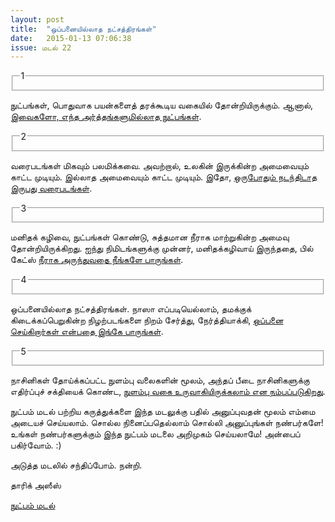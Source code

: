 ```yaml
---
layout: post
title:  "ஒப்பனையில்லாத நட்சத்திரங்கள்"
date:   2015-01-13 07:06:38
issue: மடல் 22
---
```


<fieldset class="title">
    <legend>1</legend>
</fieldset>

நுட்பங்கள், பொதுவாக பயன்களைத் தரக்கூடிய வகையில் தோன்றியிருக்கும். ஆனால், [இவைகளோ, எந்த அர்த்தங்களுமில்லாத நுட்பங்கள்](http://www.theguardian.com/artanddesign/2015/jan/05/most-pointless-lifehacks).

<fieldset class="title">
    <legend>2</legend>
</fieldset>

வரைபடங்கள் மிகவும் பலமிக்கவை. அவற்றால், உலகின் இருக்கின்ற அமைவையும் காட்ட முடியும். இல்லாத அமைவையும் காட்ட முடியும். இதோ, [ஒருபோதும் நடந்திடாத இருபது வரைபடங்கள்](http://www.vox.com/2014/12/12/7377541/maps-that-never-happened).

<fieldset class="title">
    <legend>3</legend>
</fieldset>

மனிதக் கழிவை, நுட்பங்கள் கொண்டு, சுத்தமான நீராக மாற்றுகின்ற அமைவு தோன்றியிருக்கிறது. ஐந்து நிமிடங்களுக்கு முன்னர், மனிதக்கழிவாய் இருந்ததை, பில் கேட்ஸ் [நீராக அருந்துவதை நீங்களே பாருங்கள்](http://www.theverge.com/2015/1/6/7502271/watch-bill-gates-drink-water-that-used-to-be-human-poop).

<fieldset class="title">
    <legend>4</legend>
</fieldset>

ஒப்பனையில்லாத நட்சத்திரங்கள். நாஸா எப்படியெல்லாம், தமக்குக் கிடைக்கப்பெறுகின்ற நிழற்படங்களை நிறம் சேர்த்து, நேர்த்தியாக்கி, [ஒப்பனை செய்கிறார்கள் என்பதை இங்கே பாருங்கள்](http://www.worldsciencefestival.com/2015/01/stars-without-makeup/).

<fieldset class="title">
    <legend>5</legend>
</fieldset>

நாசினிகள் தோய்க்கப்பட்ட நுளம்பு வலைகளின் மூலம், அந்தப் பீடை நாசினிகளுக்கு எதிர்ப்புச் சக்தியைக் கொண்ட, [நுளம்பு வகை உருவாகியிருக்கலாம் என நம்பப்படுகிறது](http://www.theverge.com/2015/1/5/7493967/mosquito-insecticide-resistant-nets-malaria).

நுட்பம் மடல் பற்றிய கருத்துக்களை இந்த மடலுக்கு பதில் அனுப்புவதன் மூலம் எம்மை அடையச் செய்யலாம். சொல்ல நினைப்பதெல்லாம் சொல்லி அனுப்புங்கள் நண்பர்களே! உங்கள் நண்பர்களுக்கும் இந்த நுட்பம் மடலை அறிமுகம் செய்யலாமே! அன்பைப் பகிர்வோம். :)

அடுத்த மடலில் சந்திப்போம். நன்றி.

தாரிக் அஸீஸ்

[நுட்பம் மடல்](http://nutpam.org)
